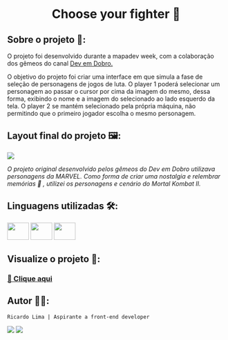 <h1 align="center">Choose your fighter 👊 </h1>

## Sobre o projeto 🔎:

O projeto foi desenvolvido durante a mapadev week, com a colaboração dos gêmeos do canal [Dev em Dobro.](https://www.youtube.com/c/DevemDobro)

O objetivo do projeto foi criar uma interface em que simula a fase de seleção de personagens de jogos de luta. O player 1 poderá selecionar um personagem ao passar o cursor por cima da imagem do mesmo, dessa forma, exibindo o nome e a imagem do selecionado ao lado esquerdo da tela. O player 2 se mantém selecionado pela própria máquina, não permitindo que o primeiro jogador escolha o mesmo personagem.

## Layout final do projeto 🖼️:

![](./src/imagens/projeto-mk-characterselect.gif)

*O projeto original desenvolvido pelos gêmeos do Dev em Dobro utilizava personagens da MARVEL. Como forma de criar uma nostalgia e relembrar memórias 💭 , utilizei os personagens e cenário do Mortal Kombat II.*

## Linguagens utilizadas 🛠️:

<div>
    <img height="40" width="50" src="https://cdn.jsdelivr.net/gh/devicons/devicon/icons/css3/css3-original.svg" />
    <img height="40" width="50" src="https://cdn.jsdelivr.net/gh/devicons/devicon/icons/html5/html5-original.svg" />
    <img height="40" width="50" src="https://cdn.jsdelivr.net/gh/devicons/devicon/icons/javascript/javascript-original.svg" />       
</div>

## Visualize o projeto 🚀:

<div>
    <a href="https://slimarc.github.io/projeto-mk-characterselect/"> <h3>🔗 Clique aqui </h3> </a>
</div>

## Autor 👨‍🎨:
    Ricardo Lima | Aspirante a front-end developer
<div>
    <a href="mailto:sricardolimaa@gmail.com" target="_blank"><img src="https://img.shields.io/badge/Gmail-D14836?style=for-the-badge&logo=gmail&logoColor=white"target="_blank"></a> 
    <a href="#" target="_blank"><img src="https://img.shields.io/badge/LinkedIn-0077B5?style=for-the-badge&logo=linkedin&logoColor=white" target="_blank"></a> 
</div>


